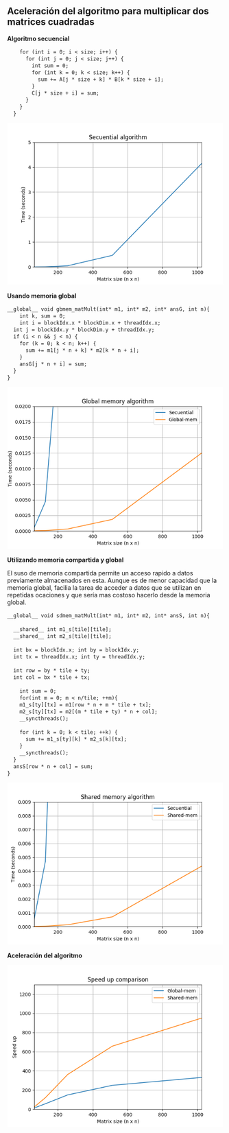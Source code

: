 ## Aceleración del algoritmo para multiplicar dos matrices cuadradas

**Algoritmo secuencial**

```void sec_matMult(int* A, int* B, int* C, int size){
    for (int i = 0; i < size; i++) {
      for (int j = 0; j < size; j++) {
        int sum = 0;
        for (int k = 0; k < size; k++) {
          sum += A[j * size + k] * B[k * size + i];
        }
        C[j * size + i] = sum;
      }
    }
  }
```
![](images/secuential.png)

**Usando memoria global**
```
__global__ void gbmem_matMult(int* m1, int* m2, int* ansG, int n){
	int k, sum = 0;
	int i = blockIdx.x * blockDim.x + threadIdx.x; 
  int j = blockIdx.y * blockDim.y + threadIdx.y;
  if (i < n && j < n) {
    for (k = 0; k < n; k++) {
      sum += m1[j * n + k] * m2[k * n + i];
    }
    ansG[j * n + i] = sum;
  }
}
```
![](images/global.png)

**Utilizando memoria compartida y global**

El suso de memoria compartida permite un acceso rapido a datos previamente almacenados en esta. Aunque es de menor capacidad que la memoria global, facilia la tarea de acceder a datos que se utilizan en repetidas ocaciones y que sería mas costoso hacerlo desde la memoria global.

```
__global__ void sdmem_matMult(int* m1, int* m2, int* ansS, int n){

  __shared__ int m1_s[tile][tile];
  __shared__ int m2_s[tile][tile];

  int bx = blockIdx.x; int by = blockIdx.y;
  int tx = threadIdx.x; int ty = threadIdx.y;

  int row = by * tile + ty;
  int col = bx * tile + tx;

	int sum = 0;
	for(int m = 0; m < n/tile; ++m){
    m1_s[ty][tx] = m1[row * n + m * tile + tx];
    m2_s[ty][tx] = m2[(m * tile + ty) * n + col];
    __syncthreads();

    for (int k = 0; k < tile; ++k) {
      sum += m1_s[ty][k] * m2_s[k][tx];
    }
    __syncthreads();
  }
  ansS[row * n + col] = sum;
}
```
![](images/shared.png)

**Aceleración del algoritmo**

![](images/speed_up.png)
